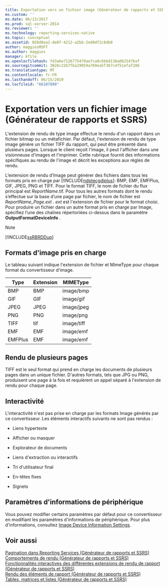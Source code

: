 ```yaml
---
title: Exportation vers un fichier image (Générateur de rapports et SSRS) | Microsoft Docs | Microsoft Docs
ms.custom: ''
ms.date: 06/13/2017
ms.prod: sql-server-2014
ms.reviewer: ''
ms.technology: reporting-services-native
ms.topic: conceptual
ms.assetid: 020d8ea2-de07-4212-a2bb-2ed0df2c8db8
author: maggiesMSFT
ms.author: maggies
manager: kfile
ms.openlocfilehash: fd3a6e7126775479ae7ca0c6b6d138a0625476af
ms.sourcegitcommit: 3026c22b7fba19059a769ea5f367c4f51efaf286
ms.translationtype: MT
ms.contentlocale: fr-FR
ms.lasthandoff: 06/15/2019
ms.locfileid: "66107890"
---
```

# <a name="exporting-to-an-image-file-report-builder-and-ssrs"></a>Exportation vers un fichier image (Générateur de rapports et SSRS)
  L'extension de rendu de type image effectue le rendu d'un rapport dans un fichier bitmap ou un métafichier. Par défaut, l'extension de rendu de type image génère un fichier TIFF du rapport, qui peut être présenté dans plusieurs pages. Lorsque le client reçoit l'image, il peut l'afficher dans une visionneuse d'images et l'imprimer. Cette rubrique fournit des informations spécifiques au rendu de l'image et décrit les exceptions aux règles de rendu.  
  
 L’extension de rendu d’Image peut générer des fichiers dans tous les formats pris en charge par [!INCLUDE[ndptecgdiplus](../../includes/ndptecgdiplus-md.md)]: BMP, EMF, EMFPlus, GIF, JPEG, PNG et TIFF. Pour le format TIFF, le nom de fichier du flux principal est *ReportName*.tif. Pour tous les autres formats dont le rendu s’effectue sur la base d’une page par fichier, le nom de fichier est *ReportName_Page.ext* . *ext* est l'extension de fichier pour le format choisi. Pour produire un fichier dans un autre format pris en charge par Image, spécifiez l’une des chaînes répertoriées ci-dessus dans le paramètre **OutputFormatDeviceInfo** .  
  
> [!NOTE]  
>  [!INCLUDE[ssRBRDDup](../../includes/ssrbrddup-md.md)]  
  
##  <a name="SupportedImageFormats"></a> Formats d'image pris en charge  
 Le tableau suivant indique l'extension de fichier et MimeType pour chaque format du convertisseur d'image.  
  
|**Type**|**Extension**|**MIMEType**|  
|--------------|-------------------|------------------|  
|BMP|BMP|image/bmp|  
|GIF|GIF|image/gif|  
|JPEG|JPEG|image/jpeg|  
|PNG|PNG|image/png|  
|TIFF|tif|image/tiff|  
|EMF|EMF|image/emf|  
|EMFPlus|EMF|image/emf|  
  
  
##  <a name="RenderingMultiplePages"></a> Rendu de plusieurs pages  
 TIFF est le seul format qui prend en charge les documents de plusieurs pages dans un unique fichier. D'autres formats, tels que JPG ou PNG, produisent une page à la fois et requièrent un appel séparé à l'extension de rendu pour chaque page.  
  
  
##  <a name="Interactivity"></a> Interactivité  
 L'interactivité n'est pas prise en charge par les formats Image générés par ce convertisseur. Les éléments interactifs suivants ne sont pas rendus :  
  
-   Liens hypertexte  
  
-   Afficher ou masquer  
  
-   Explorateur de documents  
  
-   Liens d'extraction ou interactifs  
  
-   Tri d'utilisateur final  
  
-   En-têtes fixes  
  
-   Signets  
  
  
##  <a name="DeviceInfo"></a> Paramètres d'informations de périphérique  
 Vous pouvez modifier certains paramètres par défaut pour ce convertisseur en modifiant les paramètres d'informations de périphérique. Pour plus d'informations, consultez [Image Device Information Settings](../image-device-information-settings.md).  
  
  
## <a name="see-also"></a>Voir aussi  
 [Pagination dans Reporting Services &#40;Générateur de rapports et SSRS&#41;](../report-design/pagination-in-reporting-services-report-builder-and-ssrs.md)   
 [Comportements de rendu &#40;Générateur de rapports et SSRS&#41;](../report-design/rendering-behaviors-report-builder-and-ssrs.md)   
 [Fonctionnalités interactives des différentes extensions de rendu de rapport &#40;Générateur de rapports et SSRS&#41;](interactive-functionality-different-report-rendering-extensions.md)   
 [Rendu des éléments de rapport &#40;Générateur de rapports et SSRS&#41;](../report-design/rendering-report-items-report-builder-and-ssrs.md)   
 [Tables, matrices et listes &#40;Générateur de rapports et SSRS&#41;](../report-design/create-invoices-and-forms-with-lists-report-builder-and-ssrs.md)  
  
  
